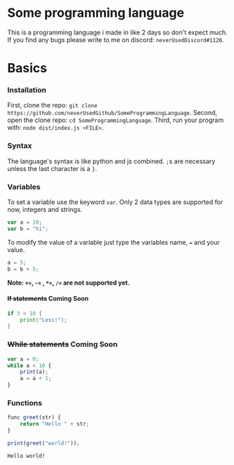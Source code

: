 
# Some programming language

This is a programming language i made in like 2 days so don't expect much. If you find any bugs please write to me on discord: `neverUsedDiscord#1120`.

# Basics
### Installation
First, clone the repo: `git clone https://github.com/neverUsedGithub/SomeProgrammingLanguage`.
Second, open the clone repo: `cd SomeProgrammingLanguage`.
Third, run your program with: `node dist/index.js <FILE>`.
### Syntax
The language's syntax is like python and js combined. `;`s are necessary unless the last character is a `}`.
### Variables

To set a variable  use the keyword `var`. Only 2 data types are supported for now, integers and strings.
```js
var a = 10;
var b = "hi";
```
To modify the value of a variable just type the variables name, `=` and your value.
```js
a = 5;
b = b + 5;
```
**Note: `+=`, `-=` , `*=`, `/=` are not supported yet.**
#### ~~If statements~~ Coming Soon
```go
if 3 < 10 {
	print("Less!");
}
```
### ~~While statements~~ Coming Soon
```js
var a = 0;
while a < 10 {
	print(a);
	a = a + 1;
}
```
### Functions
```js
func greet(str) {
	return "Hello " + str;
}

print(greet("world!"));
```
```
Hello world!
```